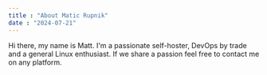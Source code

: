 ```yaml
---
title : "About Matic Rupnik"
date : "2024-07-21"
---
```


Hi there, my name is Matt. I'm a passionate self-hoster, DevOps by trade and a general Linux enthusiast.
If we share a passion feel free to contact me on any platform.

